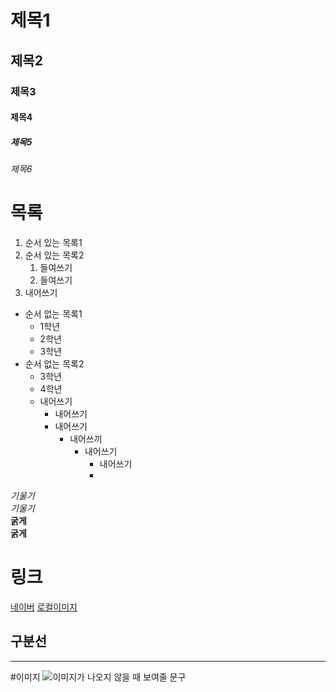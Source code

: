 # 제목1
## 제목2
### 제목3
#### 제목4
##### 제목5
###### 제목6

# 목록
1. 순서 있는 목록1
2. 순서 있는 목록2
   1. 들여쓰기
   2. 들여쓰기
 3. 내어쓰기

- 순서 없는 목록1
     - 1학년
     - 2학년
     - 3학년
- 순서 없는 목록2
     - 3학년
     - 4학년
  - 내어쓰기
       - 내어쓰기
       - 내어쓰기
            - 내어쓰끼
              - 내어쓰기
                   - 내어쓰기
                   - 
*기울기*   
_기울기_   
**굵게**   
__굵게__

# 링크
[네이버](http://www.naver.com)
[로컬이미지](./images/파이리.png)

## 구분선
---
#이미지
![이미지가 나오지 않을 때 보여줄 문구](https://ssl.pstatic.net/melona/libs/1506/1506544/a384ff446e373733186c_20240826143229567.jpg)
